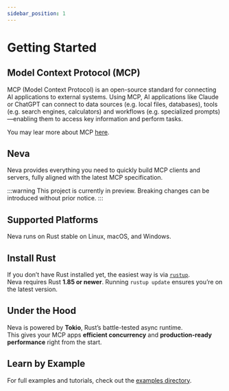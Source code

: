```yaml
---
sidebar_position: 1
---
```


# Getting Started

## Model Context Protocol (MCP)
MCP (Model Context Protocol) is an open-source standard for connecting AI applications to external systems. Using MCP, AI applications like Claude or ChatGPT can connect to data sources (e.g. local files, databases), tools (e.g. search engines, calculators) and workflows (e.g. specialized prompts)—enabling them to access key information and perform tasks.

You may lear more about MCP [here](https://modelcontextprotocol.io/docs/getting-started/intro).

## Neva
Neva provides everything you need to quickly build MCP clients and servers, fully aligned with the latest MCP specification.

:::warning
This project is currently in preview. Breaking changes can be introduced without prior notice.
:::

## Supported Platforms
Neva runs on Rust stable on Linux, macOS, and Windows.

## Install Rust
If you don’t have Rust installed yet, the easiest way is via [`rustup`](https://doc.rust-lang.org/book/ch01-01-installation.html).  
Neva requires Rust **1.85 or newer**. Running `rustup update` ensures you’re on the latest version.

## Under the Hood
Neva is powered by **Tokio**, Rust’s battle-tested async runtime.  
This gives your MCP apps **efficient concurrency** and **production-ready performance** right from the start.

## Learn by Example
For full examples and tutorials, check out the [examples directory](https://github.com/RomanEmreis/neva/tree/main/examples).
